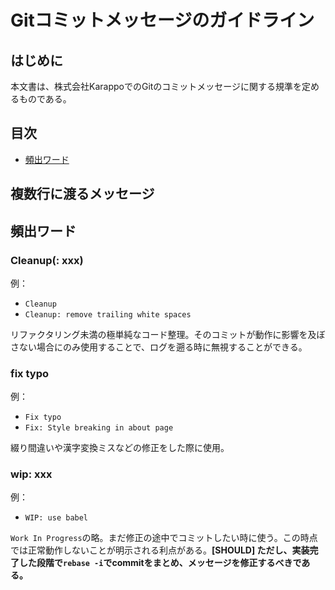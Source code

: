 # Gitコミットメッセージのガイドライン

## はじめに

本文書は、株式会社KarappoでのGitのコミットメッセージに関する規準を定めるものである。


## 目次

- [頻出ワード](#frequent-words)

<a name="multiple-lines"></a>
## 複数行に渡るメッセージ


<a name="frequent-words"></a>
## 頻出ワード


### Cleanup(: xxx)

例：

- `Cleanup`
- `Cleanup: remove trailing white spaces`

リファクタリング未満の極単純なコード整理。そのコミットが動作に影響を及ぼさない場合にのみ使用することで、ログを遡る時に無視することができる。

### fix typo

例：

- `Fix typo`
- `Fix: Style breaking in about page`

綴り間違いや漢字変換ミスなどの修正をした際に使用。


### wip: xxx

例：

- `WIP: use babel`

`Work In Progress`の略。まだ修正の途中でコミットしたい時に使う。この時点では正常動作しないことが明示される利点がある。**[SHOULD] ただし、実装完了した段階で`rebase -i`でcommitをまとめ、メッセージを修正するべきである。**
